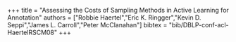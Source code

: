+++
title =  "Assessing the Costs of Sampling Methods in Active Learning for Annotation"
authors = ["Robbie Haertel","Eric K. Ringger","Kevin D. Seppi","James L. Carroll","Peter McClanahan"]
bibtex = "bib/DBLP-conf-acl-HaertelRSCM08"
+++
